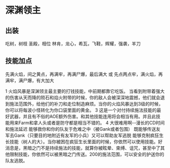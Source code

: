 # 深渊领主

## 出装
吃树，树枝
圣殿，相位
林肯，龙心，希瓦，飞鞋，辉耀，强袭，羊刀

## 技能加点
先满火焰，间之黄点，再满牢，再满尸爆，最后满大
或
先点两点牢，满火焰，再满牢，满尸爆，有大加大

1 火焰风暴是深渊领主最主要的打钱技能，中前期都靠它吃饭。
当看到附带着强大的伤害从天而降的陨石和焰火附带的时候，你的敌人会被深深地震撼，他们就会退到施法范围外，给他们的补刀和走位制造麻烦。当你的火焰风暴达到3级的时候，你可以将每波小怪转化为你口袋里面的黄金。
3 这是一个对付持续施法技能的最好武器，并且有不俗的AOE额外伤害。和其他技能连用将会相当有用。并且此技能用来Farm和拿人头或者是防守都是相当不错的。
4 大很难用啊--漫长的CD时间和施法延迟
能够救你和你的队友于危难之中（被Gank或者包围）
既能够传送友军去Gank（只要目的地附近有友军的小兵）又可以帮助友军逃脱
能够克制疯狂生长技能（树人的大）。当你被困在疯狂生长里面的时候，你依然可以使用技能。好消息是，黑暗之门不是持续施法的技能，就算你被眩晕、束缚、诅咒，甚至中了其他限制技能，你依然可以被黑暗之门传送。200的施法范围，可以安全的护送你的队友逃脱。
